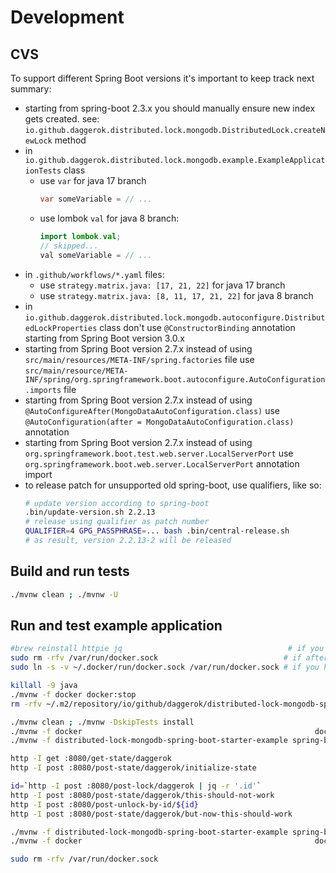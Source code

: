 # Development

## CVS

To support different Spring Boot versions it's important to keep track next summary:
* starting from spring-boot 2.3.x you should manually ensure new index gets created.
  see: `io.github.daggerok.distributed.lock.mongodb.DistributedLock.createNewLock` method
* in `io.github.daggerok.distributed.lock.mongodb.example.ExampleApplicationTests` class
  * use `var` for java 17 branch
    ```java
    var someVariable = // ...
    ```
  * use lombok `val` for java 8 branch:
    ```java
    import lombok.val;
    // skipped...
    val someVariable = // ...
    ```
* in `.github/workflows/*.yaml` files:
  * use `strategy.matrix.java: [17, 21, 22]` for java 17 branch
  * use `strategy.matrix.java: [8, 11, 17, 21, 22]` for java 8 branch
* in `io.github.daggerok.distributed.lock.mongodb.autoconfigure.DistributedLockProperties` class
  don't use `@ConstructorBinding` annotation starting from Spring Boot version 3.0.x
* starting from Spring Boot version 2.7.x instead of using `src/main/resources/META-INF/spring.factories` file
  use `src/main/resource/META-INF/spring/org.springframework.boot.autoconfigure.AutoConfiguration.imports` file
* starting from Spring Boot version 2.7.x instead of using `@AutoConfigureAfter(MongoDataAutoConfiguration.class)`
  use `@AutoConfiguration(after = MongoDataAutoConfiguration.class)` annotation
* starting from Spring Boot version 2.7.x instead of using `org.springframework.boot.test.web.server.LocalServerPort`
  use `org.springframework.boot.web.server.LocalServerPort` annotation import
* to release patch for unsupported old spring-boot, use qualifiers, like so:
  ```bash
  # update version according to spring-boot
  .bin/update-version.sh 2.2.13
  # release using qualifier as patch number
  QUALIFIER=4 GPG_PASSPHRASE=... bash .bin/central-release.sh
  # as result, version 2.2.13-2 will be released
  ```

## Build and run tests

```bash
./mvnw clean ; ./mvnw -U
```

## Run and test example application

```bash
#brew reinstall httpie jq                                     # if you don't have httpie / jq installed
sudo rm -rfv /var/run/docker.sock                            # if after all you cannot start a docker
sudo ln -s -v ~/.docker/run/docker.sock /var/run/docker.sock # if you have maven run docker testcontainers problems

killall -9 java
./mvnw -f docker docker:stop
rm -rfv ~/.m2/repository/io/github/daggerok/distributed-lock-mongodb-spring-boot-starter

./mvnw clean ; ./mvnw -DskipTests install
./mvnw -f docker                                                    docker:start
./mvnw -f distributed-lock-mongodb-spring-boot-starter-example spring-boot:start

http -I get :8080/get-state/daggerok
http -I post :8080/post-state/daggerok/initialize-state

id=`http -I post :8080/post-lock/daggerok | jq -r '.id'`
http -I post :8080/post-state/daggerok/this-should-not-work
http -I post :8080/post-unlock-by-id/${id}
http -I post :8080/post-state/daggerok/but-now-this-should-work

./mvnw -f distributed-lock-mongodb-spring-boot-starter-example spring-boot:stop
./mvnw -f docker                                                    docker:stop

sudo rm -rfv /var/run/docker.sock
```
